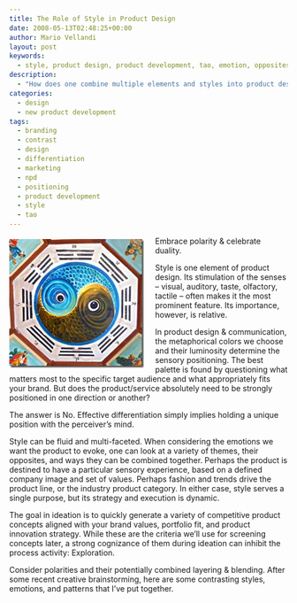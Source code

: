 ```yaml
---
title: The Role of Style in Product Design
date: 2008-05-13T02:48:25+00:00
author: Mario Vellandi
layout: post
keywords:
  - style, product design, product development, tao, emotion, opposites, attributes, styles
description:
  - "How does one combine multiple elements and styles into product design? A product's positioning depends on it's target market and the emotions it seeks to arouse"
categories:
  - design
  - new product development
tags:
  - branding
  - contrast
  - design
  - differentiation
  - marketing
  - npd
  - positioning
  - product development
  - style
  - tao
---
```

<img class="alignleft" style="margin:5px 20px 10px 0; float: left;" src="../images/wp-content/uploads/2008/05/tao1.jpg" alt="tao yin yang style design" width="244" height="233" align="left" />Embrace polarity & celebrate duality.

Style is one element of product design. Its stimulation of the senses &#8211; visual, auditory, taste, olfactory, tactile &#8211; often makes it the most prominent feature. Its importance, however, is relative.

In product design & communication, the metaphorical colors we choose and their luminosity determine the sensory positioning. The best palette is found by questioning what matters most to the specific target audience and what appropriately fits your brand. But does the product/service absolutely need to be strongly positioned in one direction or another?

The answer is No. Effective differentiation simply implies holding a unique position with the perceiver&#8217;s mind.

Style can be fluid and multi-faceted. When considering the emotions we want the product to evoke, one can look at a variety of themes, their opposites, and ways they can be combined together. Perhaps the product is destined to have a particular sensory experience, based on a defined company image and set of values. Perhaps fashion and trends drive the product line, or the industry product category. In either case, style serves a single purpose, but its strategy and execution is dynamic.

The goal in ideation is to quickly generate a variety of competitive product concepts aligned with your brand values, portfolio fit, and product innovation strategy. While these are the criteria we&#8217;ll use for screening concepts later, a strong cognizance of them during ideation can inhibit the process activity: Exploration.

Consider polarities and their potentially combined layering & blending. After some recent creative brainstorming, here are some contrasting styles, emotions, and patterns that I&#8217;ve put together.
